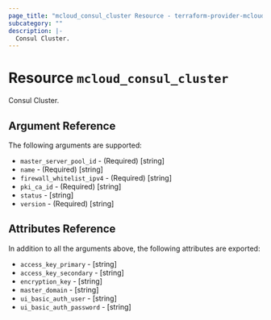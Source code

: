 ```yaml
---
page_title: "mcloud_consul_cluster Resource - terraform-provider-mcloud"
subcategory: ""
description: |-
  Consul Cluster.
---
```


# Resource `mcloud_consul_cluster`

Consul Cluster.



## Argument Reference

The following arguments are supported:

- `master_server_pool_id` - (Required) [string] 
- `name` - (Required) [string] 
- `firewall_whitelist_ipv4` - (Required) [string] 
- `pki_ca_id` - (Required) [string] 
- `status` - [string] 
- `version` - (Required) [string] 

## Attributes Reference

In addition to all the arguments above, the following attributes are exported:

- `access_key_primary` - [string] 
- `access_key_secondary` - [string] 
- `encryption_key` - [string] 
- `master_domain` - [string] 
- `ui_basic_auth_user` - [string] 
- `ui_basic_auth_password` - [string] 